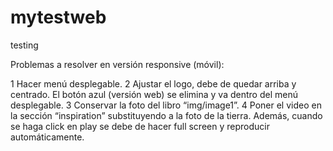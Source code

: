# mytestweb
testing


Problemas a resolver en versión responsive (móvil):

1 Hacer menú desplegable. 
2 Ajustar el logo, debe de quedar arriba y centrado. El botón azul (versión web) se elimina y va dentro del menú desplegable.
3 Conservar la foto del libro “img/image1”.
4 Poner el video en la sección “inspiration” substituyendo a la foto de la tierra. Además, cuando se haga click en play se debe de hacer full screen y reproducir automáticamente.
